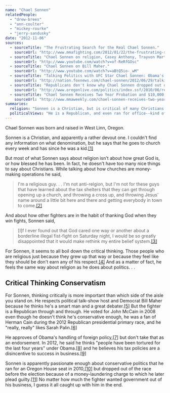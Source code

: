 ```yaml
---
name: "Chael Sonnen"
relatedPeople:
  - "drew-brees"
  - "ann-coulter"
  - "mickey-rourke"
  - "jerry-sandusky"
date: "2012-11-06"
sources:
  - sourceTitle: "The Frustrating Search for the Real Chael Sonnen."
    sourceUrl: "http://www.mmafighting.com/2012/01/22/the-frustrating-search-for-the-real-chael-sonnen"
  - sourceTitle: "Chael Sonnen on religion, Casey Anthony, Trayvon Martin, Elections."
    sourceUrl: "http://www.youtube.com/watch?v=of-ReRfGOsc"
  - sourceTitle: "Chael Sonnen on Bill Maher."
    sourceUrl: "http://www.youtube.com/watch?v=aBtQ5io-_wM"
  - sourceTitle: "Talking Politics with UFC Star Chael Sonnen: Obama's 'Got Such a Pothead Mentality.'"
    sourceUrl: "http://nation.foxnews.com/chael-sonnen/2012/06/29/talking-politics-ufc-star-chael-sonnen-obama-s-got-such-pothead-mentality"
  - sourceTitle: "Republicans don't know why Chael Sonnen dropped out of Oregon House District 37 race."
    sourceUrl: "http://www.oregonlive.com/politics/index.ssf/2010/06/republicans_say_they_dont_know.html"
  - sourceTitle: "Chael Sonnen Receives Two Year Probation and $10,000 Fine in Money Laundering Case."
    sourceUrl: "http://www.mmaweekly.com/chael-sonnen-receives-two-year-probation-and-10000-fine-in-money-laundering-case"
summaries:
  religion: "Sonnen is a Christian, but is critical of many Christians for not thinking critically about their faith."
  politicalViews: "He is a Republican, and even ran for office--kind of."
---
```


Chael Sonnen was born and raised in West Linn, Oregon.

Sonnen is a Christian, and apparently a rather devout one. I couldn't find any information on what denomination, but he says that he goes to church every week and has since he was a kid.<a class="source-citation" href="#http%3A%2F%2Fwww.mmafighting.com%2F2012%2F01%2F22%2Fthe-frustrating-search-for-the-real-chael-sonnen" title="The Frustrating Search for the Real Chael Sonnen.">[1]</a>

But most of what Sonnen says about religion isn't about how great God is, or how blessed he has been. In fact, he doesn't have too many nice things to say about Christians. While talking about how churches are money-making operations he said,

>I'm a religious guy. . . I'm not anti-relgion, but I'm not for these guys that have learned about the tax shelters that they can get through opening up a church, and throwing a cross up, and throwing Jesus' name around a little bit here and there and getting everybody in town to come.<a class="source-citation" href="#http%3A%2F%2Fwww.youtube.com%2Fwatch%3Fv%3Dof-ReRfGOsc" title="Chael Sonnen on religion, Casey Anthony, Trayvon Martin, Elections.">[2]</a>

And about how other fighters are in the habit of thanking God when they win fights, Sonnen said,

>[I]f I ever found out that God cared one way or another about a borderline illegal fist-fight on Saturday night, I would be so greatly disappointed that it would make rethink my entire belief system.<a class="source-citation" href="#http%3A%2F%2Fwww.mmafighting.com%2F2012%2F01%2F22%2Fthe-frustrating-search-for-the-real-chael-sonnen" title="The Frustrating Search for the Real Chael Sonnen.">[3]</a>

For Sonnen, it seems to all boil down the critical thinking. Those people who are religious just because they grew up that way or because they feel like they should be don't earn any of his respect.<a class="source-citation" href="#http%3A%2F%2Fwww.youtube.com%2Fwatch%3Fv%3Dof-ReRfGOsc" title="Chael Sonnen on religion, Casey Anthony, Trayvon Martin, Elections.">[4]</a> And as a matter of fact, he feels the same way about religion as he does about politics. . .


## Critical Thinking Conservatism

For Sonnen, thinking critically is more important than which side of the aisle you stand on. He respects political talk-show host and Democrat Bill Maher because he thinks he's a smart man and a great debater.<a class="source-citation" href="#http%3A%2F%2Fwww.youtube.com%2Fwatch%3Fv%3DaBtQ5io-_wM" title="Chael Sonnen on Bill Maher.">[5]</a> But the fighter is a Republican through and through. He voted for John McCain in 2008 even though he doesn't think he's conservative enough, he was a fan of Herman Cain during the 2012 Republican presidential primary race, and he "really, really" likes Sarah Palin.<a class="source-citation" href="#http%3A%2F%2Fnation.foxnews.com%2Fchael-sonnen%2F2012%2F06%2F29%2Ftalking-politics-ufc-star-chael-sonnen-obama-s-got-such-pothead-mentality" title="Talking Politics with UFC Star Chael Sonnen: Obama&apos;s &apos;Got Such a Pothead Mentality.&apos;">[6]</a>

He approves of Obama's handling of foreign policy,<a class="source-citation" href="#http%3A%2F%2Fnation.foxnews.com%2Fchael-sonnen%2F2012%2F06%2F29%2Ftalking-politics-ufc-star-chael-sonnen-obama-s-got-such-pothead-mentality" title="Talking Politics with UFC Star Chael Sonnen: Obama&apos;s &apos;Got Such a Pothead Mentality.&apos;">[7]</a> but don't take that as an endorsement. In 2012, he said he thinks "people have been tortured for the last four years" under Obama.<a class="source-citation" href="#http%3A%2F%2Fwww.youtube.com%2Fwatch%3Fv%3Dof-ReRfGOsc" title="Chael Sonnen on religion, Casey Anthony, Trayvon Martin, Elections.">[8]</a> and he believes his tax policies are a disincentive to success in business.<a class="source-citation" href="#http%3A%2F%2Fnation.foxnews.com%2Fchael-sonnen%2F2012%2F06%2F29%2Ftalking-politics-ufc-star-chael-sonnen-obama-s-got-such-pothead-mentality" title="Talking Politics with UFC Star Chael Sonnen: Obama&apos;s &apos;Got Such a Pothead Mentality.&apos;">[9]</a>

Sonnen is apparently passionate enough about conservative politics that he ran for an Oregon House seat in 2010,<a class="source-citation" href="#http%3A%2F%2Fwww.oregonlive.com%2Fpolitics%2Findex.ssf%2F2010%2F06%2Frepublicans_say_they_dont_know.html" title="Republicans don&apos;t know why Chael Sonnen dropped out of Oregon House District 37 race.">[10]</a> but dropped out of the race before the election because of a money-laundering charge to which he later plead guilty.<a class="source-citation" href="#http%3A%2F%2Fwww.mmaweekly.com%2Fchael-sonnen-receives-two-year-probation-and-10000-fine-in-money-laundering-case" title="Chael Sonnen Receives Two Year Probation and $10,000 Fine in Money Laundering Case.">[11]</a> No matter how much the fighter wanted government out of his business, I guess it all caught up with him in the end.
